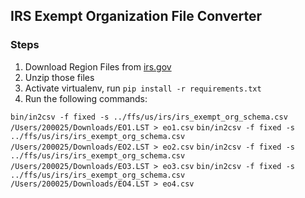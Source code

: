 ## IRS Exempt Organization File Converter


### Steps

1. Download Region Files from [irs.gov](http://www.irs.gov/uac/SOI-Tax-Stats-Exempt-Organizations-Business-Master-File-Extract-(EO-BMF))
2. Unzip those files
3. Activate virtualenv, run `pip install -r requirements.txt`
4. Run the following commands:

  `bin/in2csv -f fixed -s ../ffs/us/irs/irs_exempt_org_schema.csv /Users/200025/Downloads/EO1.LST > eo1.csv`
  `bin/in2csv -f fixed -s ../ffs/us/irs/irs_exempt_org_schema.csv /Users/200025/Downloads/EO2.LST > eo2.csv`
  `bin/in2csv -f fixed -s ../ffs/us/irs/irs_exempt_org_schema.csv /Users/200025/Downloads/EO3.LST > eo3.csv`
  `bin/in2csv -f fixed -s ../ffs/us/irs/irs_exempt_org_schema.csv /Users/200025/Downloads/EO4.LST > eo4.csv`
  
